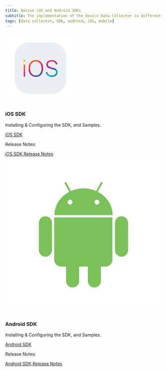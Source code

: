 ```yaml
---
title: Native iOS and Android SDKs
subtitle: The implementation of the Device Data Collector is different for native Mobile Apps. Kount has native Mobile SDKs for both iOS and Android. These SDKs can be used with all current Kount products. The native Mobile SDKs collect more data and increase the reliability of the Device ID across the life of a device. Choose the links below for more information.
tags: [data collector, SDK, android, iOS, mobile]
---
```


<div class="uk-child-width-1-2@m" uk-grid>
    <div>
        <div class="uk-card uk-card-default uk-card-small uk-card-hover">
            <div class="uk-card-media-top">
                <img class="uk-border-rounded uk-align-center" width="225" height="225" src="/uploads/ioslogocard-01.svg" alt="">
            </div>
            <div class="uk-card-body">
                <h3 class="uk-card-title">iOS SDK</h3>
                <p>Installing & Configuring the SDK, and Samples.</p>
                <a class="uk-button uk-button-default uk-width-1-1" href="https://github.com/Kount/kount-ios-sdk">iOS SDK</a>
                <p>Release Notes:</p>
                    <a class="uk-button uk-badge uk-button-default uk-width-1-1" href="https://github.com/Kount/kount-ios-sdk/releases">iOS SDK Release Notes</a>
            </div>
        </div>
    </div>
    <div>
        <div class="uk-card uk-card-default uk-card-small uk-card-hover">
             <div class="uk-card-media-top">
                <img src="/uploads/androidlogocard-01.svg" alt="">
                </div>
                <div class="uk-card-body">
                <h3 class="uk-card-title">Android SDK</h3>
                 <p>Installing & Configuring the SDK, and Samples.</p>
                <a class="uk-button uk-button-default uk-width-1-1" href="https://github.com/Kount/kount-android-sdk">Android SDK</a>
                    <p>Release Notes:</p>
                    <a class="uk-button uk-button-default uk-width-1-1" href="https://github.com/Kount/kount-android-sdk/releases">Android SDK Release Notes</a>
            </div>
            </div>
        </div>
    </div>
